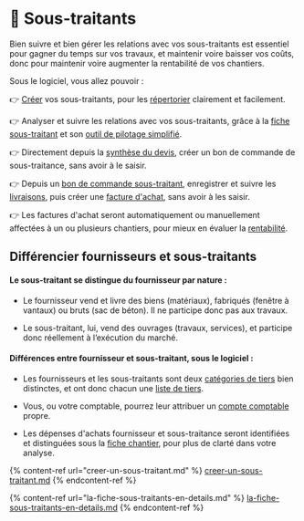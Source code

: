 # 📎 Sous-traitants

Bien suivre et bien gérer les relations avec vos sous-traitants est essentiel pour gagner du temps sur vos travaux, et maintenir voire baisser vos coûts, donc pour maintenir voire augmenter la rentabilité de vos chantiers.



Sous le logiciel, vous allez pouvoir :

:point_right: [Créer](../les-fournisseurs/creer-un-fournisseur.md) vos sous-traitants, pour les [répertorier](../les-listes-de-tiers.md) clairement et facilement.

:point_right: Analyser et suivre les relations avec vos sous-traitants, grâce à la [fiche sous-traitant](la-fiche-sous-traitants-en-details.md) et son [outil de pilotage simplifié](la-fiche-sous-traitants-en-details.md#onglet-activite)​​.

:point_right: Directement depuis la [synthèse du devis](../../les-devis/saisir-un-devis/synthese-du-devis.md), créer un bon de commande de sous-traitance, sans avoir à le saisir.

:point_right: Depuis un [bon de commande sous-traitant](../../les-achats/les-bons-de-commande/#bon-de-commande-sous-traitant), enregistrer et suivre les [livraisons](../../les-achats/les-bons-de-livraison/), puis créer une [facture d'achat](../../les-achats/les-factures-dachat.md), sans avoir à les saisir.

:point_right: Les factures d'achat seront automatiquement ou manuellement affectées à un ou plusieurs chantiers, pour mieux en évaluer la [rentabilité](../../les-chantiers-1/la-fiche-chantier-en-detail.md#onglet-travaux).



## Différencier fournisseurs et sous-traitants



#### Le sous-traitant se distingue du fournisseur par nature :

*   Le fournisseur vend et livre des biens (matériaux), fabriqués (fenêtre à vantaux) ou bruts (sac de béton). Il ne participe donc pas aux travaux.


* Le sous-traitant, lui, vend des ouvrages (travaux, services), et participe donc réellement à l’exécution du marché.



#### Différences entre fournisseur et sous-traitant, sous le logiciel :

*   Les fournisseurs et les sous-traitants sont deux [catégories de tiers](../categories-et-groupes-de-tiers.md) bien distinctes, et ont donc chacun une [liste de tiers](../les-listes-de-tiers.md).


*   Vous, ou votre comptable, pourrez leur attribuer un [compte comptable](../../exports-comptables/) propre.


* Les dépenses d'achats fournisseur et sous-traitance seront identifiées et distinguées sous la [fiche chantier](../../les-chantiers-1/la-fiche-chantier-en-detail.md#onglet-travaux), pour plus de clarté dans votre analyse.



{% content-ref url="creer-un-sous-traitant.md" %}
[creer-un-sous-traitant.md](creer-un-sous-traitant.md)
{% endcontent-ref %}

{% content-ref url="la-fiche-sous-traitants-en-details.md" %}
[la-fiche-sous-traitants-en-details.md](la-fiche-sous-traitants-en-details.md)
{% endcontent-ref %}


